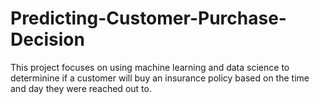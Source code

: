 # Predicting-Customer-Purchase-Decision
This project focuses on using machine learning and data science to determinine if a customer will buy an insurance policy based on the time and day they were reached out to.
